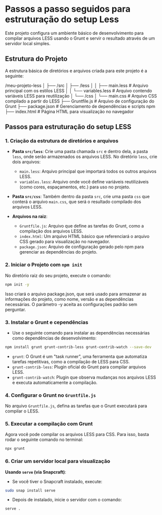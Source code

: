 # Passos a passo seguidos para estruturação do setup Less 

Este projeto configura um ambiente básico de desenvolvimento para compilar arquivos LESS usando o Grunt e servir o resultado através de um servidor local simples.

## Estrutura do Projeto

A estrutura básica de diretórios e arquivos criada para este projeto é a seguinte:

/meu-projeto-less 
│ 
├── /src 
│   ├── /less 
│   │ ├── main.less # Arquivo principal com os estilos LESS 
│   │ └── variables.less # Arquivo contendo variáveis LESS para reutilização 
│   └── /css 
│       └── main.css # Arquivo CSS compilado a partir do LESS 
├── Gruntfile.js # Arquivo de configuração do Grunt 
├── package.json # Gerenciamento de dependências e scripts npm 
├── index.html # Página HTML para visualização no navegador 


## Passos para estruturação do setup LESS

### 1. Criação da estrutura de diretórios e arquivos

- **Pasta `src/less`**: 
  Crie uma pasta chamada `src` e dentro dela, a pasta `less`, onde serão armazenados os arquivos LESS. No diretório `less`, crie dois arquivos:
  - `main.less`: Arquivo principal que importará todos os outros arquivos LESS.
  - `variables.less`: Arquivo onde você define variáveis reutilizáveis (como cores, espaçamentos, etc.) para uso no projeto.

- **Pasta `src/css`**: 
  Também dentro da pasta `src`, crie uma pasta `css` que conterá o arquivo `main.css`, que será o resultado compilado dos arquivos LESS.

- **Arquivos na raiz**:
  - `Gruntfile.js`: Arquivo que define as tarefas do Grunt, como a compilação dos arquivos LESS.
  - `index.html`: Um arquivo HTML básico que referenciará o arquivo CSS gerado para visualização no navegador.
  - `package.json`: Arquivo de configuração gerado pelo npm para gerenciar as dependências do projeto.

### 2. Iniciar o Projeto com `npm init`

No diretório raiz do seu projeto, execute o comando:

```bash
npm init -y 
```
Isso criará o arquivo package.json, que será usado para armazenar as informações do projeto, como nome, versão e as dependências necessárias. O parâmetro -y aceita as configurações padrão sem perguntar.

### 3. Instalar o Grunt e cependências
- Use o seguinte comando para instalar as dependências necessárias como dependências de desenvolvimento:
```bash
npm install grunt grunt-contrib-less grunt-contrib-watch --save-dev
```
- `grunt`: O Grunt é um "task runner", uma ferramenta que automatiza tarefas repetitivas, como a compilação de LESS para CSS.
- `grunt-contrib-less`: Plugin oficial do Grunt para compilar arquivos LESS.
- `grunt-contrib-watch`: Plugin que observa mudanças nos arquivos LESS e executa automaticamente a compilação.

### 4. Configurar o Grunt no `Gruntfile.js`
No arquivo `Gruntfile.js`, defina as tarefas que o Grunt executará para compilar o LESS.

### 5. Executar a compilação com Grunt
Agora você pode compilar os arquivos LESS para CSS. Para isso, basta rodar o seguinte comando no terminal:
```bash
npx grunt
```
### 6. Criar um servidor local para visualização
**Usando `serve` (via Snapcraft)**:
- Se você tiver o Snapcraft instalado, execute:
```bash
sudo snap install serve
```
- Depois de instalado, inicie o servidor com o comando:
```bash
serve .
```
